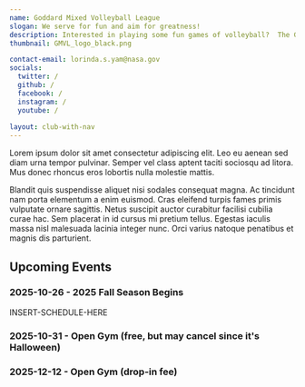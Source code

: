 ```yaml
---
name: Goddard Mixed Volleyball League
slogan: We serve for fun and aim for greatness!
description: Interested in playing some fun games of volleyball?  The Goddard Mixed Volleyball league is open to all previous and current Goddard employees and their families. We currently have eight teams and play about 8 matches per season.  We also host occassional open gyms and in nice weather, during the off-season, we play outdoors at the GSFC quad.  Please contact us for more information.
thumbnail: GMVL_logo_black.png

contact-email: lorinda.s.yam@nasa.gov
socials:
  twitter: /
  github: /
  facebook: /
  instagram: /
  youtube: /
  
layout: club-with-nav
---
```


Lorem ipsum dolor sit amet consectetur adipiscing elit. Leo eu aenean sed diam urna tempor pulvinar. Semper vel class aptent taciti sociosqu ad litora. Mus donec rhoncus eros lobortis nulla molestie mattis. 

Blandit quis suspendisse aliquet nisi sodales consequat magna. Ac tincidunt nam porta elementum a enim euismod. Cras eleifend turpis fames primis vulputate ornare sagittis. Netus suscipit auctor curabitur facilisi cubilia curae hac. Sem placerat in id cursus mi pretium tellus. Egestas iaculis massa nisl malesuada lacinia integer nunc. Orci varius natoque penatibus et magnis dis parturient. 

## Upcoming Events

### 2025-10-26 - 2025 Fall Season Begins 

INSERT-SCHEDULE-HERE

### 2025-10-31 - Open Gym (free, but may cancel since it's Halloween)

### 2025-12-12 - Open Gym (drop-in fee)

